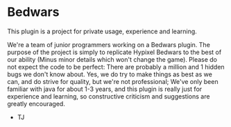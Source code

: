 # Bedwars


This plugin is a project for private usage, experience and learning.

We're a team of junior programmers working on a Bedwars plugin. The purpose of the project is simply to replicate Hypixel Bedwars to the best of our ability (Minus minor details which won't change the game). Please do not expect the code to be perfect: There are probably a million and 1 hidden bugs we don't know about. 
Yes, we do try to make things as best as we can, and do strive for quality, but we're not professional; We've only been familiar with java for about 1-3 years, and this plugin is really just for experience and learning, so constructive criticism and suggestions are greatly encouraged.

- TJ
